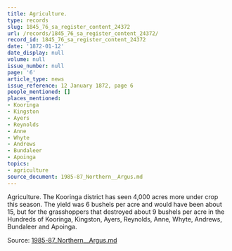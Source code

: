 ```yaml
---
title: Agriculture.
type: records
slug: 1845_76_sa_register_content_24372
url: /records/1845_76_sa_register_content_24372/
record_id: 1845_76_sa_register_content_24372
date: '1872-01-12'
date_display: null
volume: null
issue_number: null
page: '6'
article_type: news
issue_reference: 12 January 1872, page 6
people_mentioned: []
places_mentioned:
- Kooringa
- Kingston
- Ayers
- Reynolds
- Anne
- Whyte
- Andrews
- Bundaleer
- Apoinga
topics:
- agriculture
source_document: 1985-87_Northern__Argus.md
---
```


Agriculture.  The Kooringa district has seen 4,000 acres more under crop this season.  The yield was 6 bushels per acre and would have been about 15, but for the grasshoppers that destroyed about 9 bushels per acre in the Hundreds of Kooringa, Kingston, Ayers, Reynolds, Anne, Whyte, Andrews, Bundaleer and Apoinga.

Source: [1985-87_Northern__Argus.md](/downloads/markdown/1985-87_Northern__Argus.md)
